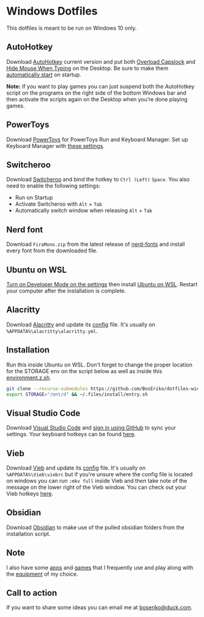 # Windows Dotfiles
This dotfiles is meant to be run on Windows 10 only.

## AutoHotkey
Download [AutoHotkey](https://www.autohotkey.com/) current version and put both [Overload Capslock](ahk/overload-capslock.ahk) and [Hide Mouse When Typing](ahk/hide-mouse-when-typing.ahk) on the Desktop. Be sure to make them [automatically start](markdown/automatically-start.md) on startup.

**Note:** If you want to play games you can just suspend both the AutoHotkey script on the programs on the right side of the bottom Windows bar and then activate the scripts again on the Desktop when you’re done playing games.

## PowerToys
Download [PowerToys](https://apps.microsoft.com/store/detail/microsoft-powertoys/XP89DCGQ3K6VLD) for PowerToys Run and Keyboard Manager. Set up Keyboard Manager with [these settings](markdown/keyboard-manager.md).

## Switcheroo
Download [Switcheroo](https://github.com/kvakulo/Switcheroo) and bind the hotkey to `Ctrl (Left)` `Space`. You also need to enable the following settings:
- Run on Startup
- Activate Switcheroo with `Alt` + `Tab`
- Automatically switch window when releasing `Alt` + `Tab`

## Nerd font
Download `FiraMono.zip` from the latest release of [nerd-fonts](https://github.com/ryanoasis/nerd-fonts/releases) and install every font from the downloaded file.

## Ubuntu on WSL
[Turn on Developer Mode on the settings](markdown/enable-developer-mode.md) then install [Ubuntu on WSL](https://ubuntu.com/tutorials/install-ubuntu-on-wsl2-on-windows-10#1-overview). Restart your computer after the installation is complete.

## Alacritty
Download [Alacritty](https://alacritty.org/) and update its [config](alacritty/alacritty.yml) file. It's usually on `%APPDATA%\alacritty\alacritty.yml`.

## Installation
Run this inside Ubuntu on WSL. Don't forget to change the proper location for the STORAGE env on the script below as well as inside this [environment.z.sh](zsh/modules/environment.z.sh).
``` sh
git clone --recurse-submodules https://github.com/BosEriko/dotfiles-windows.git ~/.files
export STORAGE="/mnt/d" && ~/.files/install/entry.sh
```

## Visual Studio Code
Download [Visual Studio Code](https://code.visualstudio.com/) and [sign in using GitHub](https://code.visualstudio.com/docs/editor/settings-sync) to sync your settings. Your keyboard hotkeys can be found [here](https://boseriko-professional.notion.site/boseriko-professional/92045538d4be4360a6486d9d8d5178aa?v=ba96cfa3c35d4d7ca5c386d73c8c0a78).

## Vieb
Download [Vieb](https://vieb.dev/) and update its [config](vieb/rc) file. It's usually on `%APPDATA%\Vieb\viebrc` but if you're unsure where the config file is located on windows you can run `:mkv full` inside Vieb and then take note of the message on the lower right of the Vieb window. You can check out your Vieb hotkeys [here](https://boseriko-professional.notion.site/boseriko-professional/92045538d4be4360a6486d9d8d5178aa?v=ccad9bd920524df8b66880da8b68cc35).

## Obsidian
Download [Obsidian](https://obsidian.md/) to make use of the pulled obsidian folders from the installation script.

## Note
I also have some [apps](markdown/apps.md) and [games](markdown/games.md) that I frequently use and play along with the [equipment](markdown/equipment.md) of my choice.

## Call to action
If you want to share some ideas you can email me at boseriko@duck.com.
